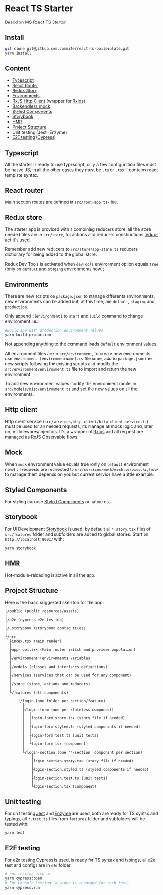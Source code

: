 # React TS Starter

Based on [MS React TS Starter](https://github.com/Microsoft/TypeScript-React-Starter)

## Install

```bash
git clone git@github.com:commite/react-ts-boilerplate.git
yarn install
```

## Content

* [Typescript](#typescript)
* [React Router](#react-router)
* [Redux Store](#redux-store)
* [Environments](#environments)
* [RxJS Http Client](#http-client) (wrapper for [Rxios](https://github.com/davguij/rxios))
* [Backendless mock](#mock)
* [Styled Components](#styled-components)
* [Storybook](#storybook)
* [HMR](#hmr)
* [Project Structure](#project-structure)
* [Unit testing](#unit-testing) ([Jest](https://facebook.github.io/jest/)+[Enzyme](https://github.com/airbnb/enzyme))
* [E2E testing](#e2e-testing) ([Cypress](https://www.cypress.io/))

## Typescript

All the starter is ready to use typescript, only a few configuration files must be native JS, in all the other cases they must be `.ts` or `.tsx` if contains react template syntax.

## React router

Main section routes are defined in `src/root-app.tsx` file.

## Redux store

The starter app is provided with a combining reducers store, all the store needed files are in `src/store`, for actions and reducers constructions [redux-act](https://github.com/pauldijou/redux-act) it's used.

Remember add new reducers to `src/store/app-state.ts` reducers dictionary for being added to the global store.

Redux Dev Tools is activated when `devTools` environment option equals `true` (only on `default` and `staging` environments now);

## Environments

There are new scripts on `package.json` to manage differents environments, new environments can be added but, at this time, are `default`, `staging` and `production`.

Only append `:[environment]` to `start` and `build` command to change environment i.e.:

```bash
#Build app with production environment values
yarn build:production
```

Not appending anything to the command loads `default` environment values.

All environment files are in `src/environment`, to create new environments use `environment-[environmentName].ts` filename, add to `package.json` the new scripts following the existing scripts and modify the `src/environment/environment.ts` file to import and return the new environment.

To add new environment values modify the environment model in `src/models/misc/environment.ts` and set the new values on all the environments.

## Http client

Http client service (`src/services/http-client/http-client.service.ts`) must be used for all needed requests, its manage all mock logic and, later on, middlewares/injectors. It's a wrapper of [Rxios](https://github.com/davguij/rxios) and all request are managed as RxJS Observable flows.

## Mock

When `mock` environment value equals true (only on `default` environment now) all requests are redirected to `src/services/mock/mock.service.ts`, how to manage them depends on you but current service have a little example.

## Styled Components

For styling can use [Styled Components](https://www.styled-components.com/) or native css.

## Storybook

For UI Development [Storybook](https://storybook.js.org/) is used, by default all `*.story.tsx` files of `src/features` folder and subfolders are added to global stories. Start on `http://localhost:9001/` with:

```bash
yarn storybook
```

## HMR

Hot-module-reloading is active in all the app.

## Project Structure

Here is the basic suggested skeleton for the app:

```text
├/public (public resources/assets)
│
├/e2e (cypress e2e testing)
│
├/.storybook (storybook config files)
│
└/src
  ├index.tsx (main render)
  │
  ├app-root.tsx (Main router switch and provider population)
  │
  ├/environment (environments variables)
  │
  ├/models (classes and interfaces definitions)
  │
  ├/services (services that can be used for any component)
  │
  ├/store (store, actions and reducers)
  │
  └/features (all components)
      │
      └/login (one folder per section/feature)
        │
        ├/login-form (one per stateless component)
        │  │
        │  ├login-form.story.tsx (story file if needed)
        │  │
        │  ├login-form.styled.ts (styled components if needed)
        │  │
        │  ├login-form.test.ts (unit tests)
        │  │
        │  └login-form.tsx (component)
        │
        └/login-section (one '*-section' component per section)
            │
            ├login-section.story.tsx (story file if needed)
            │
            ├login-section.styled.ts (styled components if needed)
            │
            ├login-section.test.ts (unit tests)
            │
            └login-section.tsx (component)
```

## Unit testing

For unit testing [Jest](https://facebook.github.io/jest/) and [Enzyme](https://github.com/airbnb/enzyme) are used, both are ready for TS syntax and typings, all `*.test.ts` files from `features` folder and subfolders will be tested with:

```bash
yarn test
```

## E2E testing

For e2e testing [Cypress](https://www.cypress.io/) is used, is ready for TS syntax and typings, all e2e test and configs are in `e2e` folder.

```bash
# For testing with UI
yarn cypress:open
# For console testing (a video is recorded for each test)
yarn cypress:run
```